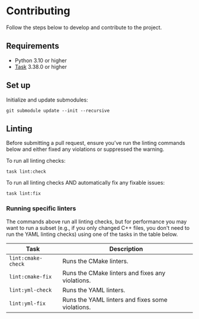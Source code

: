 # Contributing
Follow the steps below to develop and contribute to the project.

## Requirements
* Python 3.10 or higher
* [Task] 3.38.0 or higher

## Set up
Initialize and update submodules:
```shell
git submodule update --init --recursive
```

## Linting
Before submitting a pull request, ensure you’ve run the linting commands below and either fixed any
violations or suppressed the warning.

To run all linting checks:
```shell
task lint:check
```

To run all linting checks AND automatically fix any fixable issues:
```shell
task lint:fix
```

### Running specific linters
The commands above run all linting checks, but for performance you may want to run a subset (e.g.,
if you only changed C++ files, you don't need to run the YAML linting checks) using one of the tasks
in the table below.

| Task               | Description                                      |
|--------------------|--------------------------------------------------|
| `lint:cmake-check` | Runs the CMake linters.                          |
| `lint:cmake-fix`   | Runs the CMake linters and fixes any violations. |
| `lint:yml-check`   | Runs the YAML linters.                           |
| `lint:yml-fix`     | Runs the YAML linters and fixes some violations. |

[Task]: https://taskfile.dev
